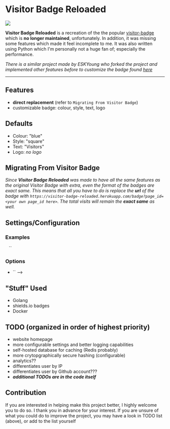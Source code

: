 # Visitor Badge Reloaded

![](https://visitor-badge-reloaded.herokuapp.com/badge?page_id=visitor-badge-reloaded-visitors&color=232323&style=for-the-badge&logo=Github)

**Visitor Badge Reloaded** is a recreation of the the popular [visitor-badge](https://github.com/jwenjian/visitor-badge) which is __no longer maintained__, unfortunately. In addition, it was missing some features which made it feel incomplete to me. It was also written using Python which I'm personally not a huge fan of; especially the performance.

*There is a similar project made by ESKYoung who forked the project and implemented other features before to customize the badge found [here](https://github.com/ESKYoung/shields-io-visitor-counter)*

---

## Features
- **direct replacement** (refer to `Migrating From Visitor Badge`)
- customizable badge: colour, style, text, logo

## Defaults
- Colour: "blue"
- Style: "square"
- Text: "Visitors"
- Logo: *no logo*

## Migrating From Visitor Badge
*Since **Visitor Badge Reloaded** was made to have all the same features as the original Visitor Badge with extra, even the format of the badges are exact same. This means that all you have to do is replace the __url__ of the badge with `https://visitor-badge-reloaded.herokuapp.com/badge?page_id=<your own page_id here>`. The total visits will remain the **exact same** as well.*

## Settings/Configuration
### Examples
``
``
``
### Options
- `` -->

## "Stuff" Used
- Golang
- shields.io badges
- Docker

## TODO (organized in order of highest priority)
- website homepage
- more configurable settings and better logging capabilities
- self-hosted database for caching (Redis probably)
- more crytopgraphically secure hashing (configurable)
- analytics??
- differentiates user by IP
- differentiates user by Github account???
- __*additional TODOs are in the code itself*__

## Contribution
If you are interested in helping make this project better, I highly welcome you to do so. I thank you in advance for your interest. If you are unsure of what you could do to improve the project, you may have a look in TODO list (above), or add to the list yourself

